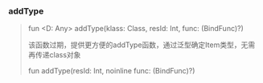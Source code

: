 ### addType
> fun <D: Any> addType(klass: Class<D>, resId: Int, func: (BindFunc<D>)?)
>
> 该函数过期，提供更方便的addType函数，通过泛型确定Item类型，无需再传递class对象
>
> fun <reified D: Any> addType(resId: Int, noinline func: (BindFunc<D>)?)